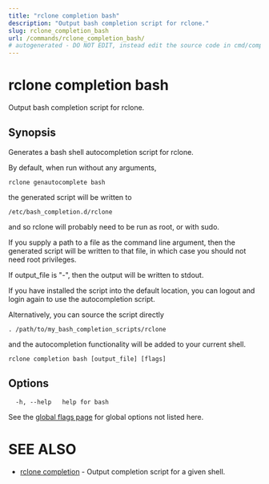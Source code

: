 ```yaml
---
title: "rclone completion bash"
description: "Output bash completion script for rclone."
slug: rclone_completion_bash
url: /commands/rclone_completion_bash/
# autogenerated - DO NOT EDIT, instead edit the source code in cmd/completion/bash/ and as part of making a release run "make commanddocs"
---
```

# rclone completion bash

Output bash completion script for rclone.

## Synopsis


Generates a bash shell autocompletion script for rclone.

By default, when run without any arguments, 

    rclone genautocomplete bash

the generated script will be written to

    /etc/bash_completion.d/rclone

and so rclone will probably need to be run as root, or with sudo.

If you supply a path to a file as the command line argument, then 
the generated script will be written to that file, in which case
you should not need root privileges.

If output_file is "-", then the output will be written to stdout.

If you have installed the script into the default location, you
can logout and login again to use the autocompletion script.

Alternatively, you can source the script directly

    . /path/to/my_bash_completion_scripts/rclone

and the autocompletion functionality will be added to your
current shell.


```
rclone completion bash [output_file] [flags]
```

## Options

```
  -h, --help   help for bash
```


See the [global flags page](/flags/) for global options not listed here.

# SEE ALSO

* [rclone completion](/commands/rclone_completion/)	 - Output completion script for a given shell.

